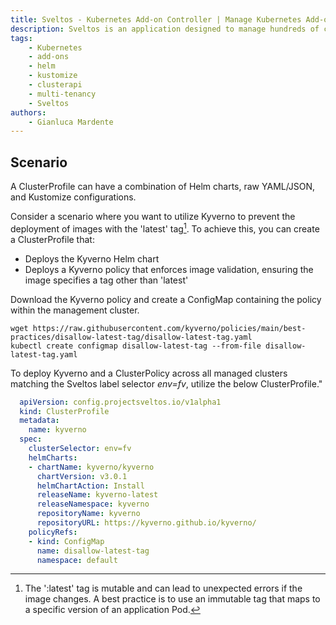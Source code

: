 ```yaml
---
title: Sveltos - Kubernetes Add-on Controller | Manage Kubernetes Add-ons with Ease
description: Sveltos is an application designed to manage hundreds of clusters by providing declarative APIs to deploy Kubernetes add-ons across multiple clusters.
tags:
    - Kubernetes
    - add-ons
    - helm
    - kustomize
    - clusterapi
    - multi-tenancy
    - Sveltos
authors:
    - Gianluca Mardente
---
```


## Scenario

A ClusterProfile can have a combination of Helm charts, raw YAML/JSON, and Kustomize configurations.

Consider a scenario where you want to utilize Kyverno to prevent the deployment of images with the 'latest' tag[^1]. To achieve this, you can create a ClusterProfile that:

- Deploys the Kyverno Helm chart
- Deploys a Kyverno policy that enforces image validation, ensuring the image specifies a tag other than 'latest'

Download the Kyverno policy and create a ConfigMap containing the policy within the management cluster.

```
wget https://raw.githubusercontent.com/kyverno/policies/main/best-practices/disallow-latest-tag/disallow-latest-tag.yaml
kubectl create configmap disallow-latest-tag --from-file disallow-latest-tag.yaml
```

To deploy Kyverno and a ClusterPolicy across all managed clusters matching the Sveltos label selector *env=fv*, utilize the below ClusterProfile."

```yaml
  apiVersion: config.projectsveltos.io/v1alpha1
  kind: ClusterProfile
  metadata:
    name: kyverno
  spec:
    clusterSelector: env=fv
    helmCharts:
    - chartName: kyverno/kyverno
      chartVersion: v3.0.1
      helmChartAction: Install
      releaseName: kyverno-latest
      releaseNamespace: kyverno
      repositoryName: kyverno
      repositoryURL: https://kyverno.github.io/kyverno/
    policyRefs:
    - kind: ConfigMap
      name: disallow-latest-tag
      namespace: default
```

[^1]: The ':latest' tag is mutable and can lead to unexpected errors if the image changes. A best practice is to use an immutable tag that maps to a specific version of an application Pod. 
